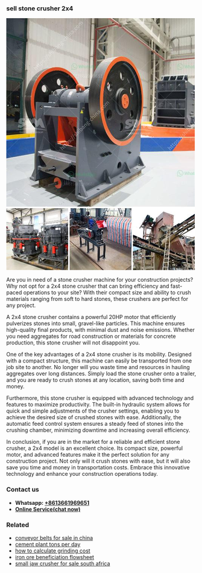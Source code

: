 <h3>sell stone crusher 2x4</h3><img src='1708587328.jpg' alt=''><p>Are you in need of a stone crusher machine for your construction projects? Why not opt for a 2x4 stone crusher that can bring efficiency and fast-paced operations to your site? With their compact size and ability to crush materials ranging from soft to hard stones, these crushers are perfect for any project.</p><p>A 2x4 stone crusher contains a powerful 20HP motor that efficiently pulverizes stones into small, gravel-like particles. This machine ensures high-quality final products, with minimal dust and noise emissions. Whether you need aggregates for road construction or materials for concrete production, this stone crusher will not disappoint you.</p><p>One of the key advantages of a 2x4 stone crusher is its mobility. Designed with a compact structure, this machine can easily be transported from one job site to another. No longer will you waste time and resources in hauling aggregates over long distances. Simply load the stone crusher onto a trailer, and you are ready to crush stones at any location, saving both time and money.</p><p>Furthermore, this stone crusher is equipped with advanced technology and features to maximize productivity. The built-in hydraulic system allows for quick and simple adjustments of the crusher settings, enabling you to achieve the desired size of crushed stones with ease. Additionally, the automatic feed control system ensures a steady feed of stones into the crushing chamber, minimizing downtime and increasing overall efficiency.</p><p>In conclusion, if you are in the market for a reliable and efficient stone crusher, a 2x4 model is an excellent choice. Its compact size, powerful motor, and advanced features make it the perfect solution for any construction project. Not only will it crush stones with ease, but it will also save you time and money in transportation costs. Embrace this innovative technology and enhance your construction operations today.</p><h3>Contact us</h3><ul><li><strong>Whatsapp:&nbsp;<a href="https://wa.me/8613661969651">+8613661969651</a></strong></li><li><a href="https://swt.shibang-china.com/?git&amp;zhl&amp;sell stone crusher 2x4"><strong>Online Service(chat now)</strong></a></li></ul><h3>Related</h3><ul><li><a href='conveyor belts for sale in china.md'>conveyor belts for sale in china</a></li><li><a href='cement plant tons per day.md'>cement plant tons per day</a></li><li><a href='how to calculate grinding cost.md'>how to calculate grinding cost</a></li><li><a href='iron ore beneficiation flowsheet.md'>iron ore beneficiation flowsheet</a></li><li><a href='small jaw crusher for sale south africa.md'>small jaw crusher for sale south africa</a></li></ul>